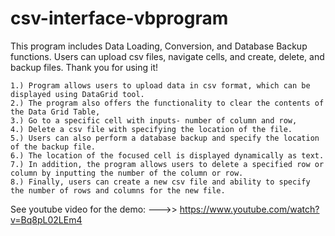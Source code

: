 # csv-interface-vbprogram
This program includes Data Loading, Conversion, and Database Backup functions. Users can upload csv files, navigate cells, and create, delete, and backup files. Thank you for using it!

    1.) Program allows users to upload data in csv format, which can be displayed using DataGrid tool. 
    2.) The program also offers the functionality to clear the contents of the Data Grid Table, 
    3.) Go to a specific cell with inputs- number of column and row, 
    4.) Delete a csv file with specifying the location of the file. 
    5.) Users can also perform a database backup and specify the location of the backup file. 
    6.) The location of the focused cell is displayed dynamically as text. 
    7.) In addition, the program allows users to delete a specified row or column by inputting the number of the column or row. 
    8.) Finally, users can create a new csv file and ability to specify the number of rows and columns for the new file.

See youtube video for the demo:
    --->> https://www.youtube.com/watch?v=Bq8pL02LEm4
